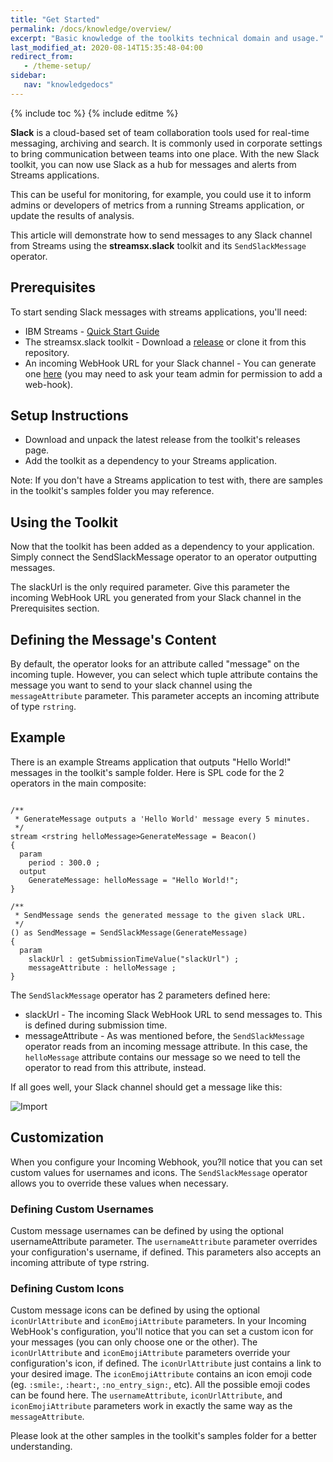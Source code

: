 ```yaml
---
title: "Get Started"
permalink: /docs/knowledge/overview/
excerpt: "Basic knowledge of the toolkits technical domain and usage."
last_modified_at: 2020-08-14T15:35:48-04:00
redirect_from:
   - /theme-setup/
sidebar:
   nav: "knowledgedocs"
---
```

{% include toc %}
{% include editme %}

**Slack** is a cloud-based set of team collaboration tools used for real-time messaging, archiving and search. It is commonly used in corporate settings to bring communication between teams into one place.   With the new Slack toolkit, you can now use Slack as a hub for messages and alerts from Streams applications.

This can be useful for monitoring, for example, you could use it to inform admins or developers of metrics from a running Streams application, or update the results of analysis.

This article will demonstrate how to send messages to any Slack channel from Streams using the **streamsx.slack** toolkit and its `SendSlackMessage` operator.


## Prerequisites

To start sending Slack messages with streams applications, you'll need:

* IBM Streams - [Quick Start Guide](https://ibmstreams.github.io/streamsx.documentation/docs/spl/quick-start/qs-0/)
* The streamsx.slack toolkit - Download a [release](https://github.com/IBMStreams/streamsx.slack/releases) or clone it from this repository.
* An incoming WebHook URL for your Slack channel - You can generate one [here](https://slack.com/apps/A0F7XDUAZ-incoming-webhooks) (you may need to ask your team admin for permission to add a web-hook).

## Setup Instructions

* Download and unpack the latest release from the toolkit's releases page.
* Add the toolkit as a dependency to your Streams application.

Note: If you don't have a Streams application to test with, there are samples in the toolkit's samples folder you may reference.

## Using the Toolkit

Now that the toolkit has been added as a dependency to your application. Simply connect the SendSlackMessage operator to an operator outputting messages.

The slackUrl is the only required parameter. Give this parameter the incoming WebHook URL you generated from your Slack channel in the Prerequisites section.

## Defining the Message's Content

By default, the operator looks for an attribute called "message" on the incoming tuple. However, you can select which tuple attribute contains the message you want to send to your slack channel using the `messageAttribute` parameter. This parameter accepts an incoming attribute of type `rstring`.

## Example

There is an example Streams application that outputs "Hello World!" messages in the toolkit's sample folder. Here is SPL code for the 2 operators in the main composite:

```

/**
 * GenerateMessage outputs a 'Hello World' message every 5 minutes.
 */
stream <rstring helloMessage>GenerateMessage = Beacon()
{
  param
    period : 300.0 ;
  output
    GenerateMessage: helloMessage = "Hello World!";
}

/**
 * SendMessage sends the generated message to the given slack URL.
 */
() as SendMessage = SendSlackMessage(GenerateMessage)
{
  param
    slackUrl : getSubmissionTimeValue("slackUrl") ;
    messageAttribute : helloMessage ;
}
```

The `SendSlackMessage` operator has 2 parameters defined here:

* slackUrl - The incoming Slack WebHook URL to send messages to. This is defined during submission time.
* messageAttribute - As was mentioned before, the `SendSlackMessage` operator reads from an incoming message attribute. In this case, the `helloMessage` attribute contains our message so we need to tell the operator to read from this attribute, instead.

If all goes well, your Slack channel should get a message like this:

![Import](/streamsx.slack/doc/images/hello-world-slack-message.png)


## Customization

When you configure your Incoming Webhook, you?ll notice that you can set custom values for usernames and icons.  The `SendSlackMessage` operator allows you to override these values when necessary.

### Defining Custom Usernames

Custom message usernames can be defined by using the optional usernameAttribute parameter. The `usernameAttribute` parameter overrides your configuration's username, if defined. This parameters also accepts an incoming attribute of type rstring.

### Defining Custom Icons

Custom message icons can be defined by using the optional `iconUrlAttribute` and `iconEmojiAttribute` parameters. In your Incoming WebHook's configuration, you'll notice that you can set a custom icon for your messages (you can only choose one or the other). The `iconUrlAttribute` and `iconEmojiAttribute` parameters override your configuration's icon, if defined.
The `iconUrlAttribute` just contains a link to your desired image. The `iconEmojiAttribute` contains an icon emoji code (eg. `:smile:`, `:heart:`, `:no_entry_sign:`, etc).  All the possible emoji codes can be found here.
The `usernameAttribute`, `iconUrlAttribute`, and `iconEmojiAttribute` parameters work in exactly the same way as the `messageAttribute`. 

Please look at the other samples in the toolkit's samples folder for a better understanding.





